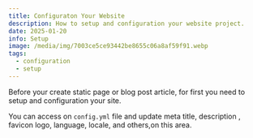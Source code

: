 ```yaml
---
title: Configuraton Your Website
description: How to setup and configuration your website project.
date: 2025-01-20
info: Setup
image: /media/img/7003ce5ce93442be8655c06a8af59f91.webp
tags:
  - configuration
  - setup
---
```

Before your create static page or blog post article, for first you need to setup and configuration your site.

You can access on `config.yml` file and update meta title, description , favicon logo, language, locale, and others,on this area.

